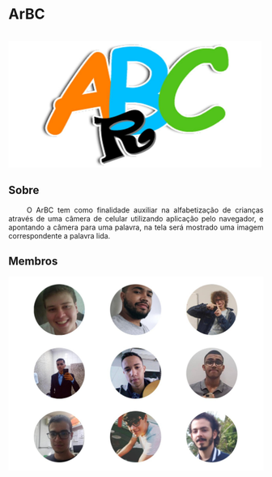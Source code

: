 # ArBC

<p align="justify"> &emsp;&emsp; <img src="imagens/nameLogo.jpg" width="500" height="250"/> </p>

## Sobre

<p align="justify"> &emsp;&emsp; O ArBC tem como finalidade auxiliar na alfabetização de crianças através de uma câmera de celular utilizando aplicação pelo navegador, e apontando a câmera para uma palavra, na tela será mostrado uma imagem correspondente a palavra lida. </p>

## Membros

![](imagens/membros.jpg)
